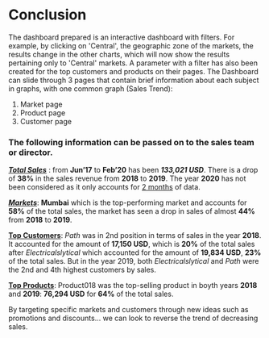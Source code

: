 # Conclusion

The dashboard prepared is an interactive dashboard with filters.
For example, by clicking on 'Central', the geographic zone of the markets, the results change in the other charts, which will now show the results pertaining only to 'Central' markets.
A parameter with a filter has also been created for the top customers and products on their pages.
The Dashboard can slide through 3 pages that contain brief information about each subject in graphs, with one common graph (Sales Trend): 
1. Market page
2. Product page
3. Customer page

### The following information can be passed on to the sales team or director.

 <ins> **_Total Sales_**</ins> : from **Jun’17** to **Feb’20** has been **_133,021 USD_**. There is a drop of **38%** in the sales revenue from **2018** to **2019**. The year **2020** has not been considered as it only accounts for <ins>2 months</ins> of data.

 <ins> **_Markets_**</ins>: **Mumbai** which is the top-performing market and accounts for **58%** of the total sales, the market has seen a drop in sales of almost **44%** from **2018** to **2019**.
 
 <ins> **Top Customers**</ins>: _Path_ was in 2nd position in terms of sales in the year **2018**. It accounted for the amount of **17,150 USD**, which is **20%** of the total sales after _Electricalslytical_ which accounted for the amount of **19,834 USD**, **23%** of the total sales. But in the year 2019, both _Electricalslytical_ and _Path_ were the 2nd and 4th highest customers by sales. 

  <ins> **Top Products**</ins>: Product018 was the top-selling product in boyth years **2018** and **2019**: **76,294 USD** for **64%** of the total sales.
 
 By targeting specific markets and customers through new ideas such as promotions and discounts... we can look to reverse the trend of decreasing sales.
